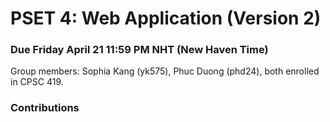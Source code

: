 # PSET 4: Web Application (Version 2)

### Due Friday April 21 11:59 PM NHT (New Haven Time)

Group members: Sophia Kang (yk575), Phuc Duong (phd24), both enrolled in CPSC 419.

### Contributions


